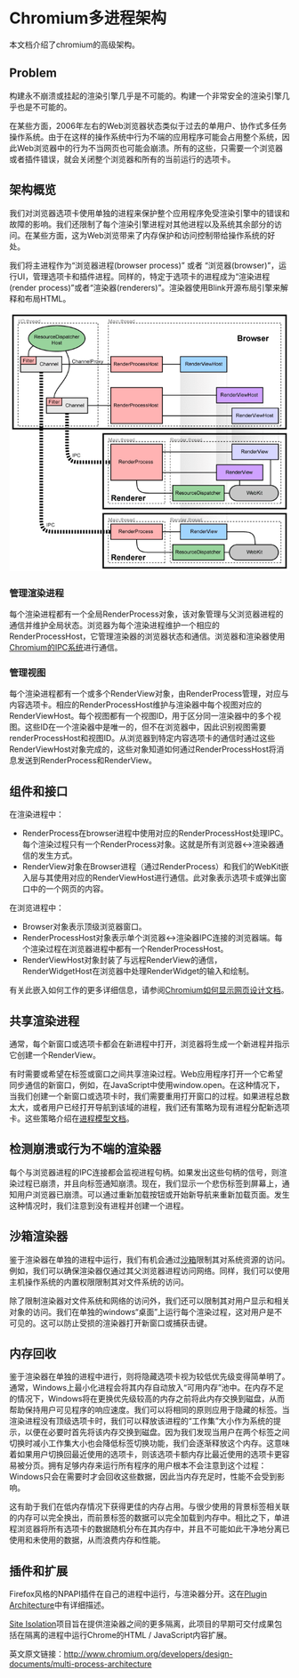 # Chromium多进程架构



本文档介绍了chromium的高级架构。



## Problem

构建永不崩溃或挂起的渲染引擎几乎是不可能的。构建一个非常安全的渲染引擎几乎也是不可能的。

在某些方面，2006年左右的Web浏览器状态类似于过去的单用户、协作式多任务操作系统。由于在这样的操作系统中行为不端的应用程序可能会占用整个系统，因此Web浏览器中的行为不当网页也可能会崩溃。所有的这些，只需要一个浏览器或者插件错误，就会关闭整个浏览器和所有的当前运行的选项卡。



## 架构概览

我们对浏览器选项卡使用单独的进程来保护整个应用程序免受渲染引擎中的错误和故障的影响。我们还限制了每个渲染引擎进程对其他进程以及系统其余部分的访问。在某些方面，这为Web浏览带来了内存保护和访问控制带给操作系统的好处。

我们将主进程作为“浏览器进程(browser process)” 或者 “浏览器(browser)”，运行UI，管理选项卡和插件进程。同样的，特定于选项卡的进程成为“渲染进程(render process)”或者“渲染器(renderers)”。渲染器使用Blink开源布局引擎来解释和布局HTML。

![arch](photo/arch.png)



### 管理渲染进程

每个渲染进程都有一个全局RenderProcess对象，该对象管理与父浏览器进程的通信并维护全局状态。浏览器为每个渲染进程维护一个相应的RenderProcessHost，它管理渲染器的浏览器状态和通信。浏览器和渲染器使用[Chromium的IPC系统](http://www.chromium.org/developers/design-documents/inter-process-communication)进行通信。



### 管理视图

每个渲染进程都有一个或多个RenderView对象，由RenderProcess管理，对应与内容选项卡。相应的RenderProcessHost维护与渲染器中每个视图对应的RenderViewHost。每个视图都有一个视图ID，用于区分同一渲染器中的多个视图。这些ID在一个渲染器中是唯一的，但不在浏览器中，因此识别视图需要renderProcessHost和视图ID。从浏览器到特定内容选项卡的通信时通过这些RenderViewHost对象完成的，这些对象知道如何通过RenderProcessHost将消息发送到RenderProcess和RenderView。



## 组件和接口

在渲染进程中：

- RenderProcess在browser进程中使用对应的RenderProcessHost处理IPC。每个渲染过程只有一个RenderProcess对象。这就是所有浏览器↔渲染器通信的发生方式。
- RenderView对象在Browser进程（通过RenderProcess）和我们的WebKit嵌入层与其使用对应的RenderViewHost进行通信。此对象表示选项卡或弹出窗口中的一个网页的内容。

在浏览进程中：

- Browser对象表示顶级浏览器窗口。
- RenderProcessHost对象表示单个浏览器↔渲染器IPC连接的浏览器端。每个渲染过程在浏览器进程中都有一个RenderProcessHost。
- RenderViewHost对象封装了与远程RenderView的通信，RenderWidgetHost在浏览器中处理RenderWidget的输入和绘制。

有关此嵌入如何工作的更多详细信息，请参阅[Chromium如何显示网页设计文档](http://www.chromium.org/developers/design-documents/displaying-a-web-page-in-chrome)。



## 共享渲染进程

通常，每个新窗口或选项卡都会在新进程中打开，浏览器将生成一个新进程并指示它创建一个RenderView。

有时需要或希望在标签或窗口之间共享渲染过程。Web应用程序打开一个它希望同步通信的新窗口，例如，在JavaScript中使用window.open。在这种情况下，当我们创建一个新窗口或选项卡时，我们需要重用打开窗口的过程。如果进程总数太大，或者用户已经打开导航到该域的进程，我们还有策略为现有进程分配新选项卡。这些策略介绍在[进程模型文档](http://www.chromium.org/developers/design-documents/process-models)。



## 检测崩溃或行为不端的渲染器

每个与浏览器进程的IPC连接都会监视进程句柄。如果发出这些句柄的信号，则渲染过程已崩溃，并且向标签通知崩溃。现在，我们显示一个悲伤标签到屏幕上，通知用户浏览器已崩溃。可以通过重新加载按钮或开始新导航来重新加载页面。发生这种情况时，我们注意到没有进程并创建一个进程。



## 沙箱渲染器

鉴于渲染器在单独的进程中运行，我们有机会通过[沙箱](https://chromium.googlesource.com/chromium/src/+/master/docs/design/sandbox.md)限制其对系统资源的访问。例如，我们可以确保渲染器仅通过其父浏览器进程访问网络。同样，我们可以使用主机操作系统的内置权限限制其对文件系统的访问。

除了限制渲染器对文件系统和网络的访问外，我们还可以限制其对用户显示和相关对象的访问。我们在单独的windows“桌面”上运行每个渲染过程，这对用户是不可见的。这可以防止受损的渲染器打开新窗口或捕获击键。



## 内存回收

鉴于渲染器在单独的进程中进行，则将隐藏选项卡视为较低优先级变得简单明了。通常，Windows上最小化进程会将其内存自动放入“可用内存”池中。在内存不足的情况下，Windows将在更换优先级较高的内存之前将此内存交换到磁盘，从而帮助保持用户可见程序的响应速度。我们可以将相同的原则应用于隐藏的标签。当渲染进程没有顶级选项卡时，我们可以释放该进程的“工作集”大小作为系统的提示，以便在必要时首先将该内存交换到磁盘。因为我们发现当用户在两个标签之间切换时减小工作集大小也会降低标签切换功能，我们会逐渐释放这个内存。这意味着如果用户切换回最近使用的选项卡，则该选项卡额内存比最近使用的选项卡更容易被分页。拥有足够内存来运行所有程序的用户根本不会注意到这个过程：Windows只会在需要时才会回收这些数据，因此当内存充足时，性能不会受到影响。

这有助于我们在低内存情况下获得更佳的内存占用。与很少使用的背景标签相关联的内存可以完全换出，而前景标签的数据可以完全加载到内存中。相比之下，单进程浏览器将所有选项卡的数据随机分布在其内存中，并且不可能如此干净地分离已使用和未使用的数据，从而浪费内存和性能。



## 插件和扩展

Firefox风格的NPAPI插件在自己的进程中运行，与渲染器分开。这在[Plugin Architecture](http://www.chromium.org/developers/design-documents/plugin-architecture)中有详细描述。

[Site Isolation](https://www.chromium.org/developers/design-documents/site-isolation)项目旨在提供渲染器之间的更多隔离，此项目的早期可交付成果包括在隔离的进程中运行Chrome的HTML / JavaScript内容扩展。



英文原文链接：http://www.chromium.org/developers/design-documents/multi-process-architecture
